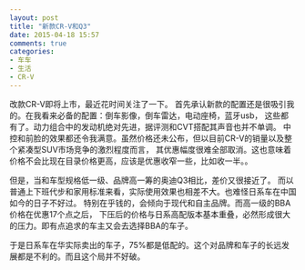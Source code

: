 ```yaml
---
layout: post
title: "新款CR-V和Q3"
date: 2015-04-18 15:57
comments: true
categories:
- 车车
- 生活
- CR-V
---
```


改款CR-V即将上市，最近花时间关注了一下。
首先承认新款的配置还是很吸引我的。在我看来必备的配置：倒车影像，倒车雷达，电动座椅，蓝牙usb，
这些都有了。动力组合中的发动机绝对先进，据评测和CVT搭配其声音也并不单调。
中控和前脸的效果都还令我满意。虽然价格还未公布，但以目前CR-V的销量以及整个紧凑型SUV市场竞争的激烈程度而言，
其优惠幅度很难全部取消。这也意味着价格不会比现在目录价格更高，应该是优惠收窄一些，比如收一半。。

但是，当和车型规格低一级、品牌高一筹的奥迪Q3相比，差价又很接近了。
而以普通上下班代步和家用标准来看，实际使用效果也相差不大。也难怪日系车在中国如今的日子不好过。
特别在乎钱的，会倾向于现代和自主品牌。而高一级的BBA价格在优惠17个点之后，
下压后的价格与日系高配版本基本重叠，必然形成很大的压力。即有点追求的车主又会去选择BBA的车子。

于是日系车在华实际卖出的车子，75%都是低配的。这个对品牌和车子的长远发展都是不利的。而且这个局并不好破。
